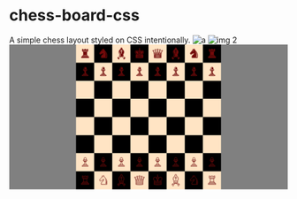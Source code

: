 # chess-board-css
A simple chess layout styled on CSS intentionally. 
![a](https://drive.google.com/file/d/1gbXwf2gqqQbOdUkUCeir0dXnGS9u7wqp/view?usp=sharing)
![img 2]("../chess-board-css/img/")
![](https://github.com/Abishethvarman/chess-board-css/blob/main/img/screencapture-file-D-3rd-yr-Js-chess-board-css-chess-board-css-index-html-2022-08-11-15_29_34.png)
